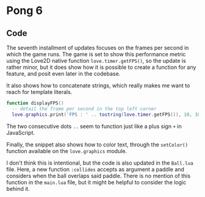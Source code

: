 # Pong 6

## Code

The seventh installment of updates focuses on the frames per second in which the game runs. The game is set to show this performance metric using the Love2D native function `love.timer.getFPS()`, so the update is rather minor, but it does show how it is possible to create a function for any feature, and posit even later in the codebase.

It also shows how to concatenate strings, which really makes me want to reach for template literals.

```lua
function displayFPS()
  -- detail the frame per second in the top left corner
  love.graphics.print('FPS : ' .. tostring(love.timer.getFPS()), 10, 10)
```

The two consecutive dots `..` seem to function just like a plus sign `+` in JavaScript.

Finally, the snippet also shows how to color text, through the `setColor()` function available on the `love.graphics` module.

I don't think this is intentional, but the code is also updated in the `Ball.lua` file. Here, a new function `:collides` accepts as argument a paddle and considers when the ball overlaps said paddle. There is no mention of this function in the `main.lua` file, but it might be helpful to consider the logic behind it.
